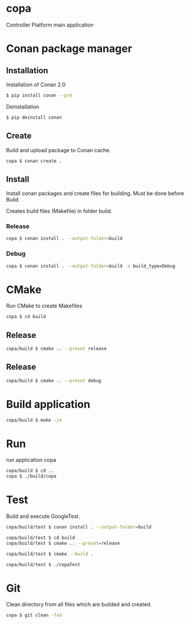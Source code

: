 # copa
Controller Platform main application

# Conan package manager

## Installation
Installation of Conan 2.0

```bash
$ pip install conan --pre
```

Deinstallation
```bash
$ pip deinstall conan
```

## Create
Build and upload package to Conan cache.

```bash
copa $ conan create .
```
## Install
Install conan packages and create files for building.
Must be done before Build

Creates build files (Makefile) in folder build.

### Release
```bash
copa $ conan install . --output-folder=build
```
### Debug
```bash
copa $ conan install . --output-folder=build -s build_type=Debug
```
# CMake
Run CMake to create Makefiles

```bash
copa $ cd build
```

## Release
```bash
copa/build $ cmake .. --preset release 
```
## Release
```bash
copa/build $ cmake .. --preset debug
```
# Build application
```bash
copa/build $ make -j4 
```

# Run
run application copa

```bash
copa/build $ cd ..
copa $ ./build/copa
```

# Test
Build and execute GoogleTest.

```bash
copa/build/test $ conan install . --output-folder=build
```
```bash
copa/build/test $ cd build
copa/build/test $ cmake .. --preset=release
```
```bash
copa/build/test $ cmake --build .
```
```bash
copa/build/test $ ./copaTest
```


# Git
Clean directory from all files which are builded and created.

```bash
copa $ git clean -fxd 
```